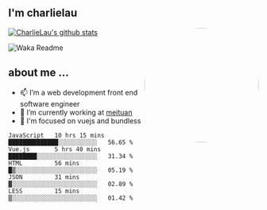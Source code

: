 
<h2>I'm charlielau</h2>
<img align='right' style="border-radius:50%" src="https://avatars1.githubusercontent.com/u/44078251?s=460&u=6b4f1c257663e44063b0b6a21c9c94f45bcfdcc7&v=4" width="230">

[![CharlieLau's github stats](https://github-readme-stats.vercel.app/api?username=charlielau)](https://github.com/charlielau/github-readme-stats)


![Waka Readme](https://github.com/CharlieLau/charlielau/workflows/Waka%20Readme/badge.svg)

## about me ...
- 📫 I’m a web development front end software engineer
- 🔭 I’m currently working at  <a href="https://www.meituan.com">meituan</a>
- 🔭 I'm focused on vuejs and bundless

<!-- <p align="center">
  <a href="https://github.com/charlielau" class="rich-diff-level-one">
    <img src="https://github-readme-stats.vercel.app/api?username=charlielau&title_color=333&text_color=777" alt="CharlieLau" >
  </a>
</p> -->

<!--START_SECTION:waka-->
```text
JavaScript   10 hrs 15 mins  ██████████████░░░░░░░░░░░   56.65 % 
Vue.js       5 hrs 40 mins   ████████░░░░░░░░░░░░░░░░░   31.34 % 
HTML         56 mins         █▒░░░░░░░░░░░░░░░░░░░░░░░   05.19 % 
JSON         31 mins         ▓░░░░░░░░░░░░░░░░░░░░░░░░   02.89 % 
LESS         15 mins         ▒░░░░░░░░░░░░░░░░░░░░░░░░   01.42 % 
```
<!--END_SECTION:waka-->
